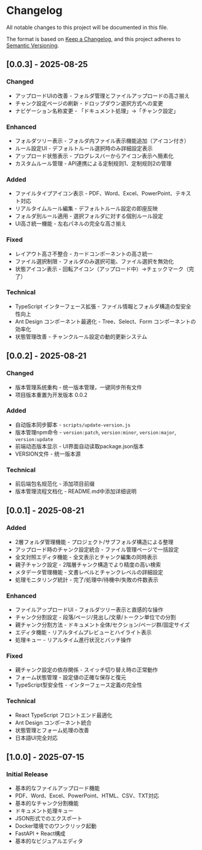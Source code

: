 # Changelog

All notable changes to this project will be documented in this file.

The format is based on [Keep a Changelog](https://keepachangelog.com/en/1.0.0/),
and this project adheres to [Semantic Versioning](https://semver.org/spec/v2.0.0.html).

## [0.0.3] - 2025-08-25

### Changed
- アップロードUIの改善 - フォルダ管理とファイルアップロードの高さ揃え
- チャンク設定ページの刷新 - ドロップダウン選択方式への変更
- ナビゲーション名称変更 - 「ドキュメント処理」→「チャンク設定」

### Enhanced
- フォルダツリー表示 - フォルダ内ファイル表示機能追加（アイコン付き）
- ルール設定UI - デフォルトルール選択時のみ詳細設定表示
- アップロード状態表示 - プログレスバーからアイコン表示へ簡素化
- カスタムルール管理 - API連携による定制规则1、定制规则2の管理

### Added
- ファイルタイプアイコン表示 - PDF、Word、Excel、PowerPoint、テキスト対応
- リアルタイムルール編集 - デフォルトルール設定の即座反映
- フォルダ別ルール適用 - 選択フォルダに対する個別ルール設定
- UI高さ統一機能 - 左右パネルの完全な高さ揃え

### Fixed
- レイアウト高さ不整合 - カードコンポーネントの高さ統一
- ファイル選択制限 - フォルダのみ選択可能、ファイル選択を無効化
- 状態アイコン表示 - 回転アイコン（アップロード中）→チェックマーク（完了）

### Technical
- TypeScript インターフェース拡張 - ファイル情報とフォルダ構造の型安全性向上
- Ant Design コンポーネント最適化 - Tree、Select、Form コンポーネントの効率化
- 状態管理改善 - チャンクルール設定の動的更新システム

## [0.0.2] - 2025-08-21

### Changed
- 版本管理系统重构 - 统一版本管理，一键同步所有文件
- 项目版本重置为开发版本 0.0.2

### Added
- 自动版本同步脚本 - `scripts/update-version.js`
- 版本管理npm命令 - `version:patch`, `version:minor`, `version:major`, `version:update`
- 前端动态版本显示 - UI界面自动读取package.json版本
- VERSION文件 - 统一版本源

### Technical
- 前后端包名规范化 - 添加项目前缀
- 版本管理流程文档化 - README.md中添加详细说明

## [0.0.1] - 2025-08-21

### Added
- 2層フォルダ管理機能 - プロジェクト/サブフォルダ構造による整理
- アップロード時のチャンク設定統合 - ファイル管理ページで一括設定
- 全文対照エディタ機能 - 全文表示とチャンク編集の同時表示
- 親子チャンク設定 - 2階層チャンク構造でより精度の高い検索
- メタデータ管理機能 - 文書レベルとチャンクレベルの詳細設定
- 処理モニタリング統計 - 完了/処理中/待機中/失敗の件数表示

### Enhanced
- ファイルアップロードUI - フォルダツリー表示と直感的な操作
- チャンク分割設定 - 段落/ページ/見出し/文章/トークン単位での分割
- 親チャンク分割方法 - ドキュメント全体/セクション/ページ群/固定サイズ
- エディタ機能 - リアルタイムプレビューとハイライト表示
- 処理キュー - リアルタイム進行状況とバッチ操作

### Fixed
- 親チャンク設定の依存関係 - スイッチ切り替え時の正常動作
- フォーム状態管理 - 設定値の正確な保存と復元
- TypeScript型安全性 - インターフェース定義の完全性

### Technical
- React TypeScript フロントエンド最適化
- Ant Design コンポーネント統合
- 状態管理とフォーム処理の改善
- 日本語UI完全対応

## [1.0.0] - 2025-07-15

### Initial Release
- 基本的なファイルアップロード機能
- PDF、Word、Excel、PowerPoint、HTML、CSV、TXT対応
- 基本的なチャンク分割機能
- ドキュメント処理キュー
- JSON形式でのエクスポート
- Docker環境でのワンクリック起動
- FastAPI + React構成
- 基本的なビジュアルエディタ
